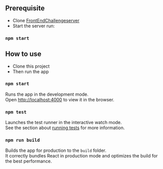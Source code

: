 ## Prerequisite

- Clone  [FrontEndChallengeserver](https://github.com/mosaic-avantos/frontendchallengeserver)
- Start the server run:
### `npm start`

## How to use
- Clone this project
- Then run the app

### `npm start`

Runs the app in the development mode.\
Open [http://localhost:4000](http://localhost:4000) to view it in the browser.

### `npm test`

Launches the test runner in the interactive watch mode.\
See the section about [running tests](https://facebook.github.io/create-react-app/docs/running-tests) for more information.

### `npm run build`

Builds the app for production to the `build` folder.\
It correctly bundles React in production mode and optimizes the build for the best performance.


